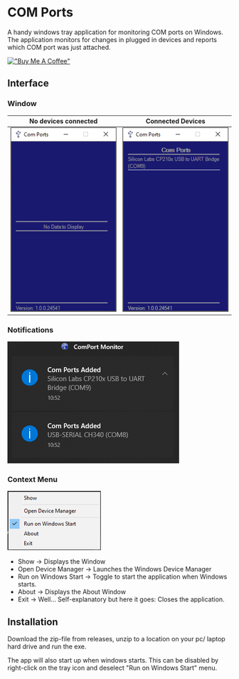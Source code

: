 # COM Ports

A handy windows tray application for monitoring COM ports on Windows.
The application monitors for changes in plugged in devices and reports which COM port was just attached.


[!["Buy Me A Coffee"](https://www.buymeacoffee.com/assets/img/custom_images/orange_img.png)](https://www.buymeacoffee.com/Tsessebe)

## Interface

### Window
|                   No devices connected                    |                Connected Devices                |
|:---------------------------------------------------------:|:-----------------------------------------------:|
| ![No Devices connected](./Resources/NothingConnected.png) | ![Connected Devices](./Resources/LongNames.png) |

### Notifications

![Notifications](./Resources/Notifications.png)

### Context Menu

![Context Menu](./Resources/Menu.png)

- Show -> Displays the Window
- Open Device Manager -> Launches the Windows Device Manager
- Run on Windows Start -> Toggle to start the application when Windows starts.
- About -> Displays the About Window
- Exit -> Well... Self-explanatory but here it goes: Closes the application. 

## Installation

Download the zip-file from releases, unzip to a location on your pc/ laptop hard drive and run the exe.

The app will also start up when windows starts. 
This can be disabled by right-click on the tray icon and deselect "Run on Windows Start" menu.
